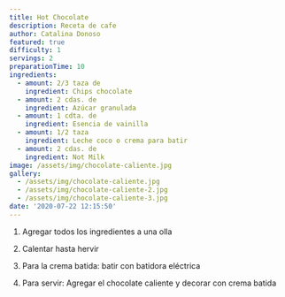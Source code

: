 ```yaml
---
title: Hot Chocolate
description: Receta de cafe
author: Catalina Donoso
featured: true
difficulty: 1
servings: 2
preparationTime: 10
ingredients:
  - amount: 2/3 taza de
    ingredient: Chips chocolate
  - amount: 2 cdas. de
    ingredient: Azúcar granulada
  - amount: 1 cdta. de
    ingredient: Esencia de vainilla
  - amount: 1/2 taza
    ingredient: Leche coco o crema para batir  
  - amount: 2 cdas. de
    ingredient: Not Milk  
image: /assets/img/chocolate-caliente.jpg
gallery:
  - /assets/img/chocolate-caliente.jpg
  - /assets/img/chocolate-caliente-2.jpg
  - /assets/img/chocolate-caliente-3.jpg
date: '2020-07-22 12:15:50'
---
```

1. Agregar todos los ingredientes a una olla				

2. Calentar hasta hervir 			

3. Para la crema batida: batir con batidora eléctrica				

4. Para servir: Agregar el chocolate caliente y decorar con crema batida		
